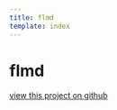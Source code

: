 ```yaml
---
title: flmd
template: index
---
```

# flmd

[view this project on github](https://github.com/harryparkdotio/flmd)